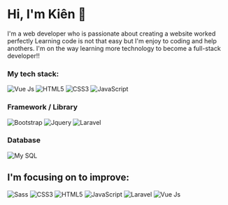 # Hi, I'm Kiên 👋

I'm a web developer who is passionate about creating a website worked perfectly
Learning code is not that easy but I'm enjoy to coding and help anothers. I'm on the way learning more technology to become a full-stack developer!!

### My tech stack: 
![Vue Js](https://img.shields.io/badge/Vue.js-35495E?style=for-the-badge&logo=vuedotjs&logoColor=4FC08D)
![HTML5](https://img.shields.io/badge/-HTML5-%23E44D27?style=flat-square&logo=html5&logoColor=ffffff)
![CSS3](https://img.shields.io/badge/-CSS3-%231572B6?style=flat-square&logo=css3)
![JavaScript](https://img.shields.io/badge/-JavaScript-%23F7DF1C?style=flat-square&logo=javascript&logoColor=000000&labelColor=%23F7DF1C&color=%23FFCE5A)


### Framework / Library
![Bootstrap](https://img.shields.io/badge/-Bootstrap-%23282C34?style=flat-square&logo=bootstrap)
![Jquery](https://img.shields.io/badge/-Jquery-%23282C34?style=flat-square&logo=jquery)
![Laravel](https://img.shields.io/badge/Laravel-FF2D20?style=for-the-badge&logo=laravel&logoColor=white)

### Database 
![My SQL](http://img.shields.io/badge/-MySQL-%23282C34?style=flat-square&logo=mysql)

## I'm focusing on to improve:
![Sass](http://img.shields.io/badge/-Sass-CC2927?style=flat-square&logo=sass)
![CSS3](https://img.shields.io/badge/-CSS3-%231572B6?style=flat-square&logo=css3)
![HTML5](https://img.shields.io/badge/-HTML5-%23E44D27?style=flat-square&logo=html5&logoColor=ffffff)
![JavaScript](https://img.shields.io/badge/-JavaScript-%23F7DF1C?style=flat-square&logo=javascript&logoColor=000000&labelColor=%23F7DF1C&color=%23FFCE5A)
![Laravel](https://img.shields.io/badge/Laravel-FF2D20?style=for-the-badge&logo=laravel&logoColor=white)
![Vue Js](https://img.shields.io/badge/Vue.js-35495E?style=for-the-badge&logo=vuedotjs&logoColor=4FC08D)


